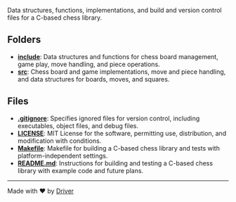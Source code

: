 <!--------------------------------------------------------------------------------->
<!-- IMPORTANT: This file is auto-generated by Driver (https://driver.ai). -------->
<!-- Manual edits may be overwritten on future commits. --------------------------->
<!--------------------------------------------------------------------------------->

Data structures, functions, implementations, and build and version control files for a C-based chess library.

## Folders
- **[include](include/README.md)**: Data structures and functions for chess board management, game play, move handling, and piece operations.
- **[src](src/README.md)**: Chess board and game implementations, move and piece handling, and data structures for boards, moves, and squares.

## Files
- **[.gitignore](.gitignore.md)**: Specifies ignored files for version control, including executables, object files, and debug files.
- **[LICENSE](LICENSE.md)**: MIT License for the software, permitting use, distribution, and modification with conditions.
- **[Makefile](Makefile.md)**: Makefile for building a C-based chess library and tests with platform-independent settings.
- **[README.md](README.md.md)**: Instructions for building and testing a C-based chess library with example code and future plans.

---
Made with ❤️ by [Driver](https://www.driver.ai/)
